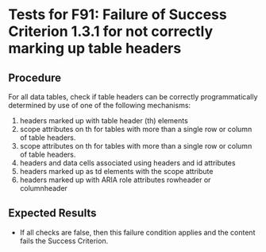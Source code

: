 # Tests for F91: Failure of Success Criterion 1.3.1 for not correctly marking up table headers

## Procedure

For all data tables, check if table headers can be correctly programmatically determined by use of one of the following mechanisms:

1. headers marked up with table header (th) elements
2. scope attributes on th for tables with more than a single row or column of table headers.
3. scope attributes on th for tables with more than a single row or column of table headers.
4. headers and data cells associated using headers and id attributes
5. headers marked up as td elements with the scope attribute
6. headers marked up with ARIA role attributes rowheader or columnheader

## Expected Results

- If all checks are false, then this failure condition applies and the content fails the Success Criterion.
